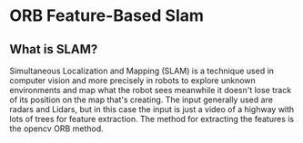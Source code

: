 # ORB Feature-Based Slam

## What is SLAM?

Simultaneous Localization and Mapping (SLAM) is a technique used in computer vision and more precisely in robots to explore unknown environments and map what the robot sees meanwhile it doesn't lose track of its position on the map that's creating. The input generally used are radars and Lidars, but in this case the input is just a video of a highway with lots of trees for feature extraction. The method for extracting the features is the opencv ORB method.
